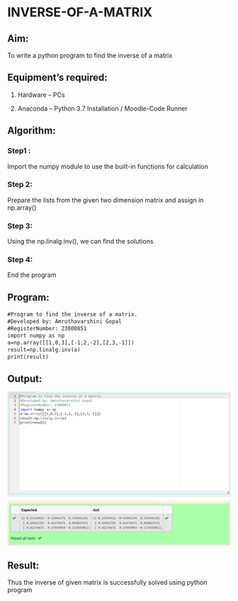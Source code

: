 # INVERSE-OF-A-MATRIX

## Aim:

To write a python program to find the inverse of a matrix

## Equipment’s required:

1. 	Hardware – PCs

2. 	Anaconda – Python 3.7 Installation / Moodle-Code Runner

## Algorithm:

### Step1 : 

Import the numpy module to use the built-in functions for calculation

### Step 2: 

Prepare the lists from the given two dimension matrix and assign in np.array()

### Step 3: 

Using the np.linalg.inv(), we can find the solutions

### Step 4: 

End the program

## Program:
```
#Program to find the inverse of a matrix.
#Developed by: Amruthavarshini Gopal
#RegisterNumber: 23000851
import numpy as np
a=np.array([[1,0,3],[-1,2,-2],[2,3,-1]])
result=np.linalg.inv(a)
print(result)
```

## Output:

![Alt text](<maths 3.png>)

## Result:

Thus the inverse of given matrix is successfully solved using python program

